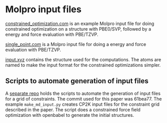 # Molpro input files

[constrained_optimization.com](constrained_optimization.com) is an example Molpro input file for doing constrained optimization on a structure with PBE0/SVP, followed by a energy and force evaluation with PBE/TZVP.

[single_point.com](single_point.com) is a Molpro input file for doing a energy and force evaluation with PBE/TZVP.

[input.xyz](input.xyz) contains the structure used for the computations. The atoms are named to make the input format for the constrained optimizations simpler.

## Scripts to automate generation of input files
A [separate repo](https://github.com/larsbratholm/constrained_md) holds the scripts to automate the generation of input files for a grid of constraints. The commit used for this paper was 61bea77.
The example `make_md_input.py` creates CP2K input files for the constraint grid described in the paper. The script does a constrained force field optimization with openbabel to generate the initial structures.

